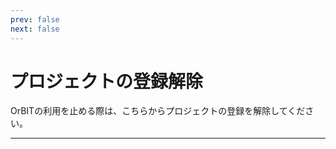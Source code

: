 ```yaml
---
prev: false
next: false
---
```


# プロジェクトの登録解除

OrBITの利用を止める際は、こちらからプロジェクトの登録を解除してください。

---
<br>
<FormDeleteProject/>